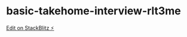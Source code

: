 # basic-takehome-interview-rlt3me

[Edit on StackBlitz ⚡️](https://stackblitz.com/edit/basic-takehome-interview-rlt3me)
